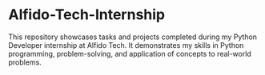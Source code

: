 # Alfido-Tech-Internship
This repository showcases tasks and projects completed during my Python Developer internship at Alfido Tech. It demonstrates my skills in Python programming, problem-solving, and application of concepts to real-world problems.
